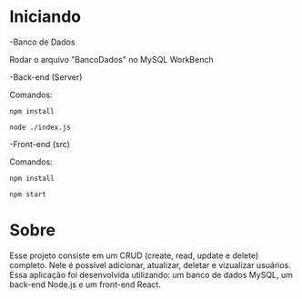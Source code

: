 # Iniciando

-Banco de Dados

Rodar o arquivo "BancoDados" no MySQL WorkBench

-Back-end (Server)

Comandos:

``npm install``

``node ./index.js``

-Front-end (src)

Comandos:

``npm install``

``npm start``


# Sobre

Esse projeto consiste em um CRUD (create, read, update e delete) completo. Nele é possível adicionar, atualizar, deletar e vizualizar usuários. Essa aplicação foi desenvolvida utilizando: um banco de dados MySQL, um back-end Node.js e um front-end React.
